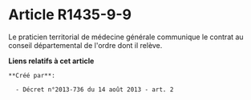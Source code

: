 # Article R1435-9-9

Le praticien territorial de médecine générale communique le contrat au conseil départemental de l'ordre dont il relève.

**Liens relatifs à cet article**

	**Créé par**:

	  - Décret n°2013-736 du 14 août 2013 - art. 2
